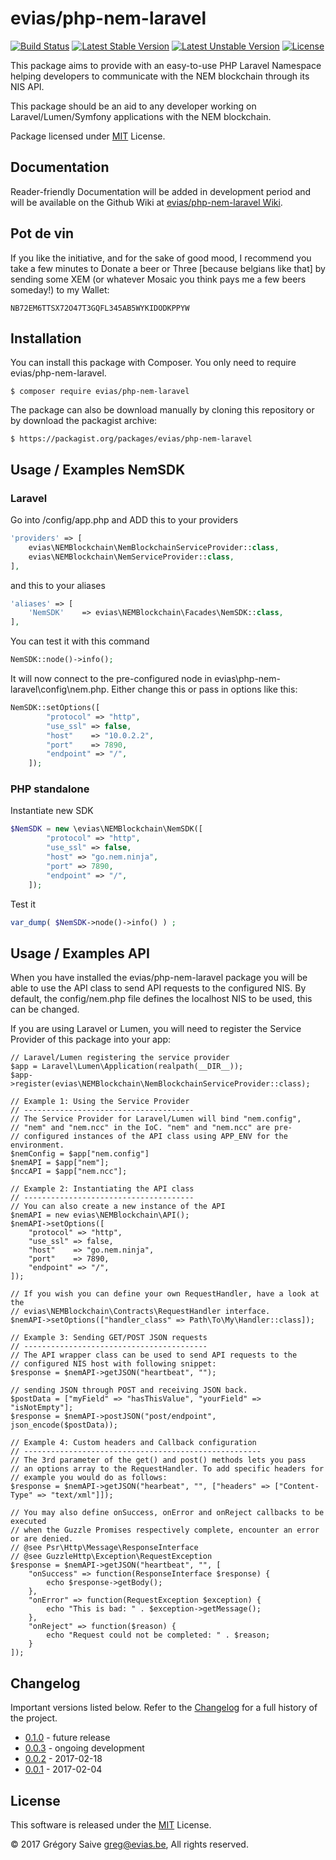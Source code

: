 # evias/php-nem-laravel

[![Build Status](https://api.travis-ci.org/evias/php-nem-laravel.svg?branch=master)](https://travis-ci.com/evias/php-nem-laravel)
[![Latest Stable Version](https://poser.pugx.org/evias/php-nem-laravel/version)](https://packagist.org/packages/evias/php-nem-laravel)
[![Latest Unstable Version](https://poser.pugx.org/evias/php-nem-laravel/v/unstable)](//packagist.org/packages/evias/php-nem-laravel)
[![License](https://poser.pugx.org/evias/php-nem-laravel/license)](https://packagist.org/packages/evias/php-nem-laravel)

This package aims to provide with an easy-to-use PHP Laravel Namespace helping developers to communicate with the NEM blockchain through its NIS API.

This package should be an aid to any developer working on Laravel/Lumen/Symfony applications with the NEM blockchain.

Package licensed under [MIT](LICENSE) License.

## Documentation

Reader-friendly Documentation will be added in development period and will be available on the Github Wiki at [evias/php-nem-laravel Wiki](https://github.com/evias/php-nem-laravel/wiki).

## Pot de vin

If you like the initiative, and for the sake of good mood, I recommend you take a few minutes to Donate a beer or Three [because belgians like that] by sending some XEM (or whatever Mosaic you think pays me a few beers someday!) to my Wallet:

    NB72EM6TTSX72O47T3GQFL345AB5WYKIDODKPPYW

## Installation

You can install this package with Composer. You only need to require evias/php-nem-laravel.

    $ composer require evias/php-nem-laravel

The package can also be download manually by cloning this repository or by download the packagist archive:

	$ https://packagist.org/packages/evias/php-nem-laravel

## Usage / Examples NemSDK

### Laravel
Go into /config/app.php and ADD this to your providers

```php
'providers' => [
    evias\NEMBlockchain\NemBlockchainServiceProvider::class,
    evias\NEMBlockchain\NemServiceProvider::class,
],
```

and this to your aliases
```php
'aliases' => [
    'NemSDK'    => evias\NEMBlockchain\Facades\NemSDK::class,
],
```
You can test it with this command
```php
NemSDK::node()->info();
```
It will now connect to the pre-configured node in evias\php-nem-laravel\config\nem.php. Either change this or pass in options like this:
```php
NemSDK::setOptions([
		"protocol" => "http",
		"use_ssl" => false,
		"host" 	  => "10.0.2.2",
		"port"    => 7890,
		"endpoint" => "/",
	]);
```

### PHP standalone

Instantiate new SDK
```php
$NemSDK = new \evias\NEMBlockchain\NemSDK([
		"protocol" => "http",
		"use_ssl" => false,
		"host" => "go.nem.ninja",
		"port" => 7890,
		"endpoint" => "/",
	]);
```
Test it
```php
var_dump( $NemSDK->node()->info() ) ;
```

## Usage / Examples API

When you have installed the evias/php-nem-laravel package you will be able to use the API class to send API requests to the configured NIS. By default, the config/nem.php file defines the localhost NIS to be used, this can be changed.

If you are using Laravel or Lumen, you will need to register the Service Provider of this package into your app:

	// Laravel/Lumen registering the service provider
	$app = Laravel\Lumen\Application(realpath(__DIR__));
    $app->register(evias\NEMBlockchain\NemBlockchainServiceProvider::class);

	// Example 1: Using the Service Provider
	// --------------------------------------
    // The Service Provider for Laravel/Lumen will bind "nem.config",
    // "nem" and "nem.ncc" in the IoC. "nem" and "nem.ncc" are pre-
    // configured instances of the API class using APP_ENV for the environment.
    $nemConfig = $app["nem.config"]
    $nemAPI = $app["nem"];
    $nccAPI = $app["nem.ncc"];

	// Example 2: Instantiating the API class
	// --------------------------------------
    // You can also create a new instance of the API
    $nemAPI = new evias\NEMBlockchain\API();
    $nemAPI->setOptions([
        "protocol" => "http",
		"use_ssl" => false,
		"host" 	  => "go.nem.ninja",
		"port"    => 7890,
		"endpoint" => "/",
    ]);

    // If you wish you can define your own RequestHandler, have a look at the
    // evias\NEMBlockchain\Contracts\RequestHandler interface.
    $nemAPI->setOptions(["handler_class" => Path\To\My\Handler::class]);

	// Example 3: Sending GET/POST JSON requests
	// -----------------------------------------
    // The API wrapper class can be used to send API requests to the
    // configured NIS host with following snippet:
	$response = $nemAPI->getJSON("heartbeat", "");

	// sending JSON through POST and receiving JSON back.
	$postData = ["myField" => "hasThisValue", "yourField" => "isNotEmpty"];
	$response = $nemAPI->postJSON("post/endpoint", json_encode($postData));

	// Example 4: Custom headers and Callback configuration
	// -----------------------------------------------------
	// The 3rd parameter of the get() and post() methods lets you pass
	// an options array to the RequestHandler. To add specific headers for
	// example you would do as follows:
	$response = $nemAPI->getJSON("hearbeat", "", ["headers" => ["Content-Type" => "text/xml"]]);

	// You may also define onSuccess, onError and onReject callbacks to be executed
	// when the Guzzle Promises respectively complete, encounter an error or are denied.
	// @see Psr\Http\Message\ResponseInterface
	// @see GuzzleHttp\Exception\RequestException
	$response = $nemAPI->getJSON("heartbeat", "", [
		"onSuccess" => function(ResponseInterface $response) {
			echo $response->getBody();
		},
		"onError" => function(RequestException $exception) {
			echo "This is bad: " . $exception->getMessage();
		},
		"onReject" => function($reason) {
			echo "Request could not be completed: " . $reason;
		}
	]);

## Changelog

Important versions listed below. Refer to the [Changelog](CHANGELOG.md) for a full history of the project.

- [0.1.0](CHANGELOG.md#v010) - future release
- [0.0.3](CHANGELOG.md#v003) - ongoing development
- [0.0.2](CHANGELOG.md#v002) - 2017-02-18
- [0.0.1](CHANGELOG.md#v001) - 2017-02-04

## License

This software is released under the [MIT](LICENSE) License.

© 2017 Grégory Saive <greg@evias.be>, All rights reserved.
